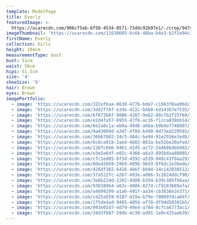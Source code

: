 ```yaml
---
template: ModelPage
title: Everly
featuredImage: >-
  https://ucarecdn.com/906cf5ab-6f58-4534-8571-73ddc92b97e1/-/crop/947x480/0,90/-/preview/
imageThumbnail: 'https://ucarecdn.com/11638605-bc6b-46ba-b4e3-b2f2e94c1538/'
firstName: Everly
collection: Girls
height: 104cm
measurementType: bust
bust: 51cm
waist: 50cm
hips: 51.5cm
size: '4'
shoeSize: '9'
hair: Brown
eyes: Brown
imagePortfolio:
  - image: 'https://ucarecdn.com/322efbaa-6638-477b-bde7-c1663f8ae06d/'
  - image: 'https://ucarecdn.com/3dd2f78f-e3de-422c-b6b0-ed143b7e7535/'
  - image: 'https://ucarecdn.com/6f07268f-9086-4287-9eb2-80cfb2f25f69/'
  - image: 'https://ucarecdn.com/e2d4fa57-0955-47f6-ac16-f1cca838bb14/'
  - image: 'https://ucarecdn.com/6e2a0c1a-eb9a-49d6-a6ba-b9b4e7748887/'
  - image: 'https://ucarecdn.com/9a43609d-a3d7-4f8d-b490-9d73ed220593/'
  - image: 'https://ucarecdn.com/36b67082-34c5-484c-be94-91e2556e3ed8/'
  - image: 'https://ucarecdn.com/6c8ca918-2aed-4b02-881a-be52be20afed/'
  - image: 'https://ucarecdn.com/126fc666-9461-42d5-ac72-24468b4bb902/'
  - image: 'https://ucarecdn.com/e3e5e6df-e02c-4366-a6a3-895bdaa88085/'
  - image: 'https://ucarecdn.com/cfc1ed85-6f3d-4592-a539-940c43f0aa29/'
  - image: 'https://ucarecdn.com/8de42669-29b9-409b-96d3-8f6dc2e36ede/'
  - image: 'https://ucarecdn.com/426df382-6416-4b6f-bb84-14c142038512/'
  - image: 'https://ucarecdn.com/37a522fc-a267-493e-a0b6-3c1824ddcf90/'
  - image: 'https://ucarecdn.com/3e6b224d-2202-4d80-b354-b39c385fb6aa/'
  - image: 'https://ucarecdn.com/93038964-a63c-400b-8274-cf9183689afa/'
  - image: 'https://ucarecdn.com/a4899299-a1a6-491f-aa34-cb3836e2e371/'
  - image: 'https://ucarecdn.com/cd25a559-0187-419a-b79e-780697dca04f/'
  - image: 'https://ucarecdn.com/2f5de4ad-9495-4056-af70-df94d58581b5/'
  - image: 'https://ucarecdn.com/993e01d7-4d79-49e4-a784-0cfca6773ac1/'
  - image: 'https://ucarecdn.com/34d3f687-594b-4c30-ad91-1e0c425aeb39/'
---
```


